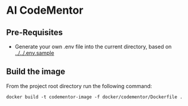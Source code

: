 # AI CodeMentor

## Pre-Requisites

- Generate your own .env file into the current directory, based on [../../.env.sample](../../.env.sample)

## Build the image

From the project root directory run the following command:
```shell
docker build -t codementor-image -f docker/codementor/Dockerfile .
```


